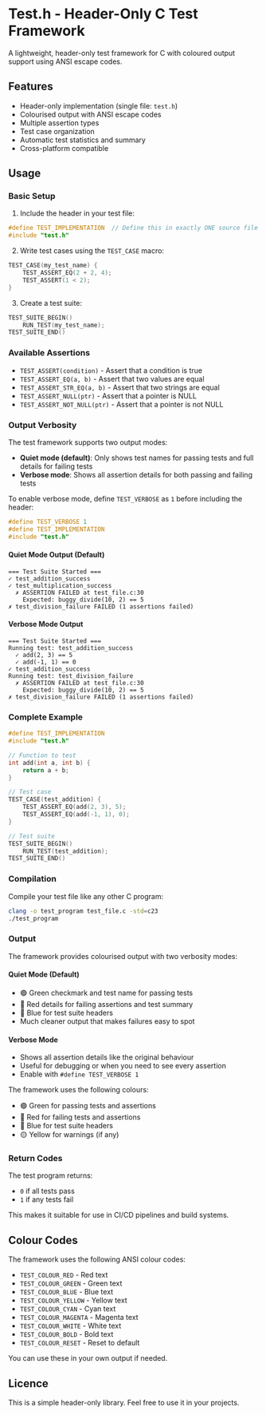 # Test.h - Header-Only C Test Framework

A lightweight, header-only test framework for C with coloured output support using ANSI escape codes.

## Features

- Header-only implementation (single file: `test.h`)
- Colourised output with ANSI escape codes
- Multiple assertion types
- Test case organization
- Automatic test statistics and summary
- Cross-platform compatible

## Usage

### Basic Setup

1. Include the header in your test file:
```c
#define TEST_IMPLEMENTATION  // Define this in exactly ONE source file
#include "test.h"
```

2. Write test cases using the `TEST_CASE` macro:
```c
TEST_CASE(my_test_name) {
    TEST_ASSERT_EQ(2 + 2, 4);
    TEST_ASSERT(1 < 2);
}
```

3. Create a test suite:
```c
TEST_SUITE_BEGIN()
    RUN_TEST(my_test_name);
TEST_SUITE_END()
```

### Available Assertions

- `TEST_ASSERT(condition)` - Assert that a condition is true
- `TEST_ASSERT_EQ(a, b)` - Assert that two values are equal
- `TEST_ASSERT_STR_EQ(a, b)` - Assert that two strings are equal
- `TEST_ASSERT_NULL(ptr)` - Assert that a pointer is NULL
- `TEST_ASSERT_NOT_NULL(ptr)` - Assert that a pointer is not NULL

### Output Verbosity

The test framework supports two output modes:

- **Quiet mode (default)**: Only shows test names for passing tests and full details for failing tests
- **Verbose mode**: Shows all assertion details for both passing and failing tests

To enable verbose mode, define `TEST_VERBOSE` as `1` before including the header:

```c
#define TEST_VERBOSE 1
#define TEST_IMPLEMENTATION
#include "test.h"
```

#### Quiet Mode Output (Default)
```
=== Test Suite Started ===
✓ test_addition_success
✓ test_multiplication_success
  ✗ ASSERTION FAILED at test_file.c:30
    Expected: buggy_divide(10, 2) == 5
✗ test_division_failure FAILED (1 assertions failed)
```

#### Verbose Mode Output
```
=== Test Suite Started ===
Running test: test_addition_success
  ✓ add(2, 3) == 5
  ✓ add(-1, 1) == 0
✓ test_addition_success
Running test: test_division_failure
  ✗ ASSERTION FAILED at test_file.c:30
    Expected: buggy_divide(10, 2) == 5
✗ test_division_failure FAILED (1 assertions failed)
```

### Complete Example

```c
#define TEST_IMPLEMENTATION
#include "test.h"

// Function to test
int add(int a, int b) {
    return a + b;
}

// Test case
TEST_CASE(test_addition) {
    TEST_ASSERT_EQ(add(2, 3), 5);
    TEST_ASSERT_EQ(add(-1, 1), 0);
}

// Test suite
TEST_SUITE_BEGIN()
    RUN_TEST(test_addition);
TEST_SUITE_END()
```

### Compilation

Compile your test file like any other C program:
```bash
clang -o test_program test_file.c -std=c23
./test_program
```

### Output

The framework provides colourised output with two verbosity modes:

#### Quiet Mode (Default)
- 🟢 Green checkmark and test name for passing tests
- 🔴 Red details for failing assertions and test summary
- 🔵 Blue for test suite headers
- Much cleaner output that makes failures easy to spot

#### Verbose Mode  
- Shows all assertion details like the original behaviour
- Useful for debugging or when you need to see every assertion
- Enable with `#define TEST_VERBOSE 1`

The framework uses the following colours:
- 🟢 Green for passing tests and assertions
- 🔴 Red for failing tests and assertions  
- 🔵 Blue for test suite headers
- 🟡 Yellow for warnings (if any)

### Return Codes

The test program returns:
- `0` if all tests pass
- `1` if any tests fail

This makes it suitable for use in CI/CD pipelines and build systems.

## Colour Codes

The framework uses the following ANSI colour codes:
- `TEST_COLOUR_RED` - Red text
- `TEST_COLOUR_GREEN` - Green text
- `TEST_COLOUR_BLUE` - Blue text
- `TEST_COLOUR_YELLOW` - Yellow text
- `TEST_COLOUR_CYAN` - Cyan text
- `TEST_COLOUR_MAGENTA` - Magenta text
- `TEST_COLOUR_WHITE` - White text
- `TEST_COLOUR_BOLD` - Bold text
- `TEST_COLOUR_RESET` - Reset to default

You can use these in your own output if needed.

## Licence

This is a simple header-only library. Feel free to use it in your projects.
